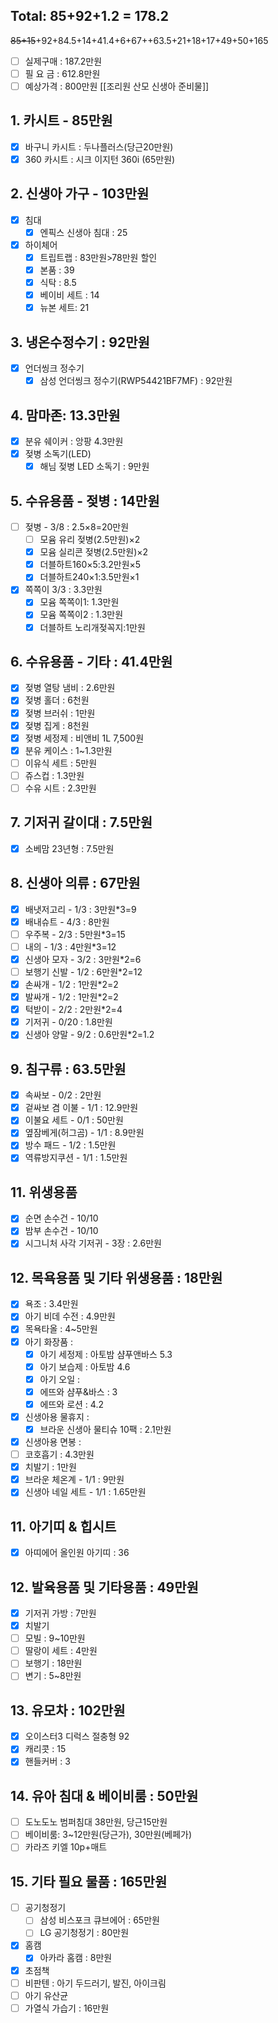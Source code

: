 ## Total: 85+92+1.2 = 178.2
~~85+15~~+92+84.5+14+41.4+6+67++63.5+21+18+17+49+50+165
- [ ] 실제구매 : 187.2만원
- [ ] 필 요 금 : 612.8만원
- [ ] 예상가격 : 800만원
[[조리원 산모 신생아 준비물]]
## 1. 카시트 - 85만원
- [x] 바구니 카시트 : 두나플러스(당근20만원)
- [x] 360 카시트 : 시크 이지턴 360i (65만원)

## 2. 신생아 가구 - 103만원
- [x] 침대
	- [x] 엔픽스 신생아 침대 : 25
- [x] 하이체어
	- [x] 트립트랩 : 83만원>78만원 할인
	- [x] 본품 : 39
	- [x] 식탁 : 8.5
	- [x] 베이비 세트 : 14
	- [x] 뉴본 세트: 21

## 3. 냉온수정수기 : 92만원
- [x] 언더씽크 정수기
	- [x] 삼성 언더씽크 정수기(RWP54421BF7MF) : 92만원

## 4. 맘마존: 13.3만원
- [x] 분유 쉐이커 : 앙팡 4.3만원
- [x] 젖병 소독기(LED)
	- [x] 해님 젖병 LED 소독기 : 9만원

## 5. 수유용품 - 젖병 : 14만원
- [ ] 젖병 - 3/8 : 2.5×8=20만원
	- [ ] 모윰 유리 젖병(2.5만원)×2
	- [x] 모윰 실리콘 젖병(2.5만원)×2
	- [x] 더블하트160×5:3.2만원×5
	- [x] 더블하트240×1:3.5만원×1
- [x] 쪽쪽이 3/3 : 3.3만원
	- [x] 모윰 쪽쪽이1: 1.3만원
	- [x] 모윰 쪽쪽이2 : 1.3만원
	- [x] 더블하트 노리개젖꼭지:1만원

## 6. 수유용품 - 기타 : 41.4만원
- [x] 젖병 열탕 냄비 : 2.6만원
- [x] 젖병 홀더 : 6천원
- [x] 젖병 브러쉬 : 1만원
- [x] 젖병 집게 : 8천원
- [x] 젖병 세정제 : 비앤비 1L 7,500원
- [x] 분유 케이스 : 1~1.3만원
- [ ] 이유식 세트 : 5만원
- [ ] 쥬스컵 : 1.3만원
- [ ] 수유 시트 : 2.3만원

## 7. 기저귀 갈이대 : 7.5만원
- [x] 소베맘 23년형 : 7.5만원

## 8. 신생아 의류 : 67만원
- [x] 배냇저고리 - 1/3 : 3만원*3=9
- [x] 배내슈트 - 4/3 : 8만원
- [ ] 우주복 - 2/3 : 5만원*3=15
- [ ] 내의 - 1/3 : 4만원*3=12
- [x] 신생아 모자 - 3/2 : 3만원*2=6
- [ ] 보행기 신발 - 1/2 : 6만원*2=12
- [x] 손싸개 - 1/2 : 1만원*2=2
- [x] 발싸개 - 1/2 : 1만원*2=2
- [x] 턱받이 - 2/2 : 2만원*2=4
- [x] 기저귀 - 0/20 : 1.8만원
- [x] 신생아 양말 - 9/2 : 0.6만원*2=1.2

## 9. 침구류 : 63.5만원
- [x] 속싸보 - 0/2 : 2만원 
- [x] 겉싸보 겸 이불 - 1/1 : 12.9만원
- [x] 이불요 세트 - 0/1 : 50만원
- [x] 옆잠베게(허그곰) - 1/1 : 8.9만원
- [x] 방수 패드 - 1/2 : 1.5만원
- [x] 역류방지쿠션 - 1/1 : 1.5만원

## 11. 위생용품
- [x] 순면 손수건 - 10/10
- [x] 밤부 손수건 - 10/10
- [x] 시그니처 사각 기저귀 - 3장 : 2.6만원

## 12. 목욕용품 및 기타 위생용품 : 18만원
- [x] 욕조 : 3.4만원
- [x] 아기 비데 수전 : 4.9만원
- [x] 목욕타올 : 4~5만원
- [x] 아기 화장품 : 
	- [x] 아기 세정제 : 아토밤 샴푸앤바스 5.3
	- [x] 아기 보습제 : 아토밤 4.6
	- [x] 아기 오일 : 
	- [x] 에뜨와 샴푸&바스 : 3
	- [x] 에뜨와 로션 : 4.2
- [x] 신생아용 물휴지 : 
	- [x] 브라운 신생아 물티슈 10팩 : 2.1만원
- [x] 신생아용 면봉 : 
- [ ] 코호흡기 : 4.3만원
- [x] 치발기 : 1만원
- [x] 브라운 체온계 - 1/1 : 9만원
- [x] 신생아 네일 세트 - 1/1 : 1.65만원

## 11. 아기띠 & 힙시트 
- [x] 아띠에어 올인원 아기띠 : 36

## 12. 발육용품 및 기타용품 : 49만원
- [x] 기저귀 가방 : 7만원
- [x] 치발기
- [ ] 모빌 : 9~10만원
- [ ] 딸랑이 세트 : 4만원
- [ ] 보행기 : 18만원
- [ ] 변기 : 5~8만원

## 13. 유모차 : 102만원
- [x] 오이스터3 디럭스 절충형 92
- [x] 캐리콧 : 15
- [x] 핸들커버 : 3

## 14. 유아 침대 & 베이비룸 : 50만원
- [ ] 도노도노 범퍼침대 38만원, 당근15만원
- [ ] 베이비룸: 3~12만원(당근가), 30만원(베페가)
- [ ] 카라즈 키엘 10p+매트

## 15. 기타 필요 물품 : 165만원
- [ ] 공기청정기 
	- [ ] 삼성 비스포크 큐브에어 : 65만원
	- [ ] LG 공기청정기 : 80만원
- [x] 홈캠
	- [x] 아카라 홈캠 : 8만원
- [x] 초점책
- [ ] 비판텐 : 아기 두드러기, 발진, 아이크림
- [ ] 아기 유산균
- [ ] 가열식 가습기 : 16만원